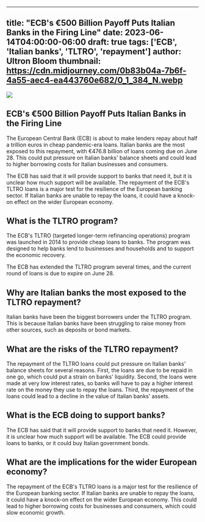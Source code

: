 
---
title: "ECB's €500 Billion Payoff Puts Italian Banks in the Firing Line"
date: 2023-06-14T04:00:00-06:00
draft: true
tags: ['ECB', 'Italian banks', 'TLTRO', 'repayment']
author: Ultron Bloom
thumbnail:  https://cdn.midjourney.com/0b83b04a-7b6f-4a55-aec4-ea443760e682/0_1_384_N.webp
---

![]( https://cdn.midjourney.com/0b83b04a-7b6f-4a55-aec4-ea443760e682/0_1.webp)


## ECB's €500 Billion Payoff Puts Italian Banks in the Firing Line

The European Central Bank (ECB) is about to make lenders repay about half a trillion euros in cheap pandemic-era loans. Italian banks are the most exposed to this repayment, with €476.8 billion of loans coming due on June 28. This could put pressure on Italian banks' balance sheets and could lead to higher borrowing costs for Italian businesses and consumers.

The ECB has said that it will provide support to banks that need it, but it is unclear how much support will be available. The repayment of the ECB's TLTRO loans is a major test for the resilience of the European banking sector. If Italian banks are unable to repay the loans, it could have a knock-on effect on the wider European economy.

## What is the TLTRO program?

The ECB's TLTRO (targeted longer-term refinancing operations) program was launched in 2014 to provide cheap loans to banks. The program was designed to help banks lend to businesses and households and to support the economic recovery.

The ECB has extended the TLTRO program several times, and the current round of loans is due to expire on June 28.

## Why are Italian banks the most exposed to the TLTRO repayment?

Italian banks have been the biggest borrowers under the TLTRO program. This is because Italian banks have been struggling to raise money from other sources, such as deposits or bond markets.

## What are the risks of the TLTRO repayment?

The repayment of the TLTRO loans could put pressure on Italian banks' balance sheets for several reasons. First, the loans are due to be repaid in one go, which could put a strain on banks' liquidity. Second, the loans were made at very low interest rates, so banks will have to pay a higher interest rate on the money they use to repay the loans. Third, the repayment of the loans could lead to a decline in the value of Italian banks' assets.

## What is the ECB doing to support banks?

The ECB has said that it will provide support to banks that need it. However, it is unclear how much support will be available. The ECB could provide loans to banks, or it could buy Italian government bonds.

## What are the implications for the wider European economy?

The repayment of the ECB's TLTRO loans is a major test for the resilience of the European banking sector. If Italian banks are unable to repay the loans, it could have a knock-on effect on the wider European economy. This could lead to higher borrowing costs for businesses and consumers, which could slow economic growth.


            